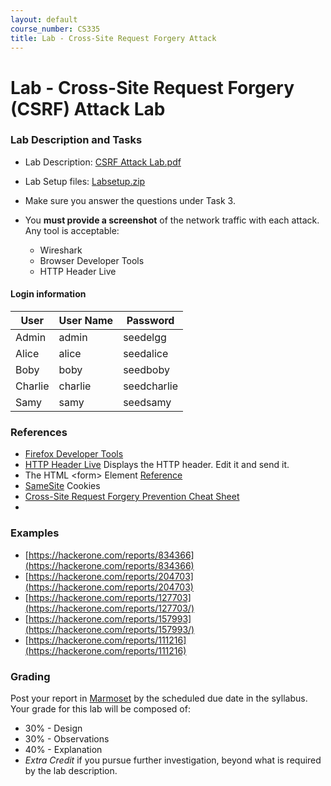 ```yaml
---
layout: default
course_number: CS335
title: Lab - Cross-Site Request Forgery Attack
---
```


# Lab - Cross-Site Request Forgery (CSRF) Attack Lab

### Lab Description and Tasks

- Lab Description: [CSRF Attack Lab.pdf](csrf\Web_CSRF_Elgg.pdf)
- Lab Setup files: [Labsetup.zip](csrf\Labsetup.zip)

- Make sure you answer the questions under Task 3.
- You **must provide a screenshot** of the network traffic with each attack. Any tool is acceptable:
   - Wireshark
   - Browser Developer Tools
   - HTTP Header Live

#### Login information

User | User Name | Password
-----|----------|---------
Admin | admin | seedelgg
Alice | alice | seedalice
Boby | boby | seedboby
Charlie | charlie | seedcharlie
Samy | samy | seedsamy

### References

 - [Firefox Developer Tools](https://developer.mozilla.org/en-US/docs/Tools)
 - [HTTP Header Live](https://addons.mozilla.org/en-US/firefox/addon/http-header-live/) Displays the HTTP header. Edit it and send it.
 - The HTML &lt;form&gt; Element [Reference](https://developer.mozilla.org/en-US/docs/Web/HTML/Element/form)
 - [SameSite](https://developer.mozilla.org/en-US/docs/Web/HTTP/Headers/Set-Cookie/SameSite) Cookies
 - [Cross-Site Request Forgery Prevention Cheat Sheet](https://cheatsheetseries.owasp.org/cheatsheets/Cross-Site_Request_Forgery_Prevention_Cheat_Sheet.html)
 - 
### Examples
- [https://hackerone.com/reports/834366](https://hackerone.com/reports/834366)
- [https://hackerone.com/reports/204703](https://hackerone.com/reports/204703)
- [https://hackerone.com/reports/127703](https://hackerone.com/reports/127703/)
- [https://hackerone.com/reports/157993](https://hackerone.com/reports/157993/)
- [https://hackerone.com/reports/111216](https://hackerone.com/reports/111216)

### Grading

Post your report in [Marmoset](https://cs.ycp.edu/marmoset) by the scheduled due date in the syllabus. Your grade for this lab will be composed of:
- 30% - Design
- 30% - Observations
- 40% - Explanation
- *Extra Credit* if you pursue further investigation, beyond what is required by the lab description.
